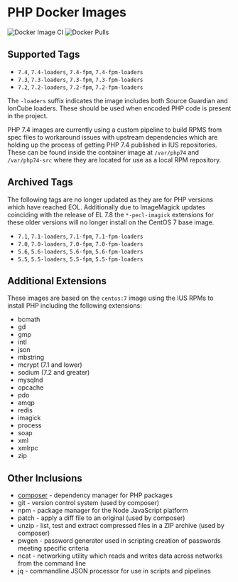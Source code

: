 # PHP Docker Images

![Docker Image CI](https://github.com/davidalger/docker-images-php/workflows/Docker%20Image%20CI/badge.svg)
![Docker Pulls](https://img.shields.io/docker/pulls/davidalger/php.svg?label=Docker%20Pulls)

## Supported Tags

* `7.4`, `7.4-loaders`, `7.4-fpm`, `7.4-fpm-loaders`
* `7.3`, `7.3-loaders`, `7.3-fpm`, `7.3-fpm-loaders`
* `7.2`, `7.2-loaders`, `7.2-fpm`, `7.2-fpm-loaders`

The `-loaders` suffix indicates the image includes both Source Guardian and IonCube loaders. These should be used when encoded PHP code is present in the project.

PHP 7.4 images are currently using a custom pipeline to build RPMS from spec files to workaround issues with upstream dependencies which are holding up the process of getting PHP 7.4 published in IUS repositories. These can be found inside the container image at `/var/php74` and `/var/php74-src` where they are located for use as a local RPM repository.

## Archived Tags

The following tags are no longer updated as they are for PHP versions which have reached EOL. Additionally due to ImageMagick updates coinciding with the release of EL 7.8 the `*-pecl-imagick` extensions for these older versions will no longer install on the CentOS 7 base image.

* `7.1`, `7.1-loaders`, `7.1-fpm`, `7.1-fpm-loaders`
* `7.0`, `7.0-loaders`, `7.0-fpm`, `7.0-fpm-loaders`
* `5.6`, `5.6-loaders`, `5.6-fpm`, `5.6-fpm-loaders`
* `5.5`, `5.5-loaders`, `5.5-fpm`, `5.5-fpm-loaders`

## Additional Extensions

These images are based on the `centos:7` image using the IUS RPMs to install PHP including the following extensions:

* bcmath
* gd
* gmp
* intl
* json
* mbstring
* mcrypt (7.1 and lower)
* sodium (7.2 and greater)
* mysqlnd
* opcache
* pdo
* amqp
* redis
* imagick
* process
* soap
* xml
* xmlrpc
* zip

## Other Inclusions

* [composer](https://hub.docker.com/_/composer) - dependency manager for PHP packages
* git - version control system (used by composer)
* npm - package manager for the Node JavaScript platform
* patch - apply a diff file to an original (used by composer)
* unzip - list, test and extract compressed files in a ZIP archive (used by composer)
* pwgen - password generator used in scripting creation of passwords meeting specific criteria
* ncat - networking utility which reads and writes data across networks from the command line
* jq - commandline JSON processor for use in scripts and pipelines
